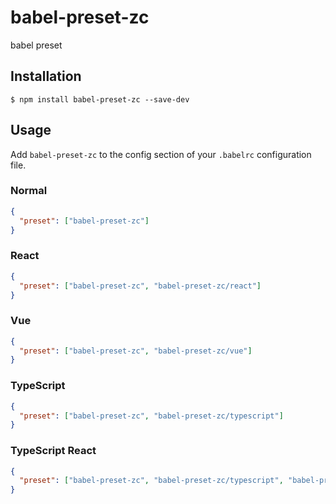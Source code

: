 # babel-preset-zc

babel preset

## Installation

```
$ npm install babel-preset-zc --save-dev
```

## Usage

Add `babel-preset-zc` to the config section of your `.babelrc` configuration file.

### Normal

```json
{
  "preset": ["babel-preset-zc"]
}
```

### React

```json
{
  "preset": ["babel-preset-zc", "babel-preset-zc/react"]
}
```

### Vue

```json
{
  "preset": ["babel-preset-zc", "babel-preset-zc/vue"]
}
```

### TypeScript

```json
{
  "preset": ["babel-preset-zc", "babel-preset-zc/typescript"]
}
```

### TypeScript React

```json
{
  "preset": ["babel-preset-zc", "babel-preset-zc/typescript", "babel-preset-zc/react",]
}
```

